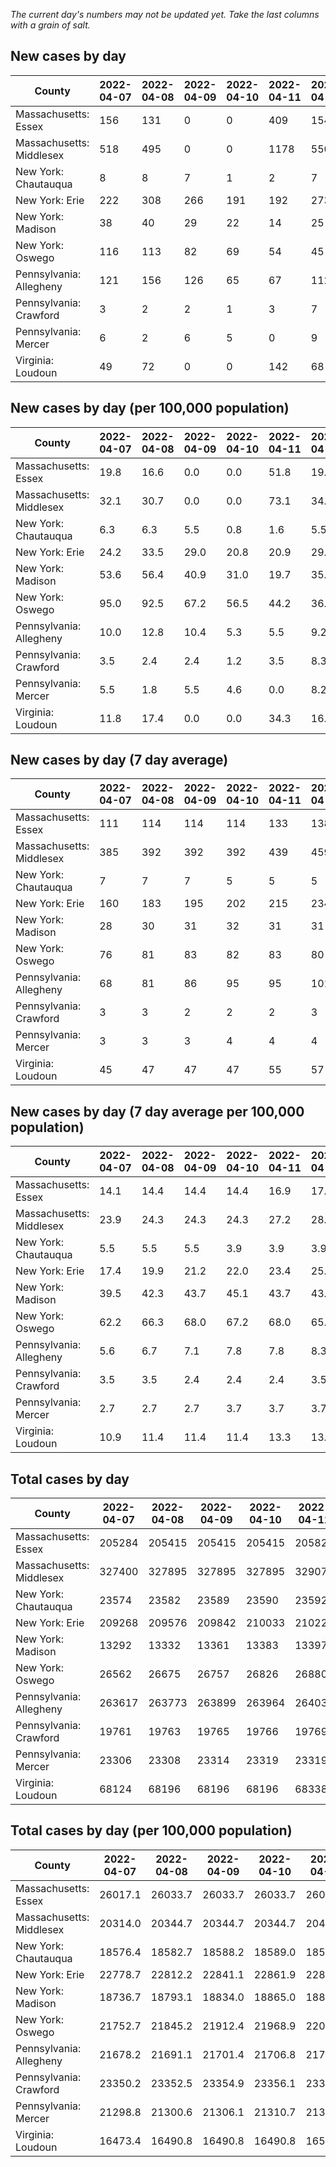 _The current day's numbers may not be updated yet. Take the last columns with a grain of salt._
## New cases by day

| County | 2022-04-07 | 2022-04-08 | 2022-04-09 | 2022-04-10 | 2022-04-11 | 2022-04-12 | 2022-04-13 |
| --- | --- | --- | --- | --- | --- | --- | --- |
| Massachusetts: Essex | 156 | 131 | 0 | 0 | 409 | 154 |  |
| Massachusetts: Middlesex | 518 | 495 | 0 | 0 | 1178 | 550 |  |
| New York: Chautauqua | 8 | 8 | 7 | 1 | 2 | 7 |  |
| New York: Erie | 222 | 308 | 266 | 191 | 192 | 273 |  |
| New York: Madison | 38 | 40 | 29 | 22 | 14 | 25 |  |
| New York: Oswego | 116 | 113 | 82 | 69 | 54 | 45 |  |
| Pennsylvania: Allegheny | 121 | 156 | 126 | 65 | 67 | 112 | 206 |
| Pennsylvania: Crawford | 3 | 2 | 2 | 1 | 3 | 7 | 4 |
| Pennsylvania: Mercer | 6 | 2 | 6 | 5 | 0 | 9 | 5 |
| Virginia: Loudoun | 49 | 72 | 0 | 0 | 142 | 68 | 71 |

## New cases by day (per 100,000 population)

| County | 2022-04-07 | 2022-04-08 | 2022-04-09 | 2022-04-10 | 2022-04-11 | 2022-04-12 | 2022-04-13 |
| --- | --- | --- | --- | --- | --- | --- | --- |
| Massachusetts: Essex | 19.8 | 16.6 | 0.0 | 0.0 | 51.8 | 19.5 |  |
| Massachusetts: Middlesex | 32.1 | 30.7 | 0.0 | 0.0 | 73.1 | 34.1 |  |
| New York: Chautauqua | 6.3 | 6.3 | 5.5 | 0.8 | 1.6 | 5.5 |  |
| New York: Erie | 24.2 | 33.5 | 29.0 | 20.8 | 20.9 | 29.7 |  |
| New York: Madison | 53.6 | 56.4 | 40.9 | 31.0 | 19.7 | 35.2 |  |
| New York: Oswego | 95.0 | 92.5 | 67.2 | 56.5 | 44.2 | 36.9 |  |
| Pennsylvania: Allegheny | 10.0 | 12.8 | 10.4 | 5.3 | 5.5 | 9.2 | 16.9 |
| Pennsylvania: Crawford | 3.5 | 2.4 | 2.4 | 1.2 | 3.5 | 8.3 | 4.7 |
| Pennsylvania: Mercer | 5.5 | 1.8 | 5.5 | 4.6 | 0.0 | 8.2 | 4.6 |
| Virginia: Loudoun | 11.8 | 17.4 | 0.0 | 0.0 | 34.3 | 16.4 | 17.2 |

## New cases by day (7 day average)

| County | 2022-04-07 | 2022-04-08 | 2022-04-09 | 2022-04-10 | 2022-04-11 | 2022-04-12 | 2022-04-13 |
| --- | --- | --- | --- | --- | --- | --- | --- |
| Massachusetts: Essex | 111 | 114 | 114 | 114 | 133 | 138 |  |
| Massachusetts: Middlesex | 385 | 392 | 392 | 392 | 439 | 459 |  |
| New York: Chautauqua | 7 | 7 | 7 | 5 | 5 | 5 |  |
| New York: Erie | 160 | 183 | 195 | 202 | 215 | 234 |  |
| New York: Madison | 28 | 30 | 31 | 32 | 31 | 31 |  |
| New York: Oswego | 76 | 81 | 83 | 82 | 83 | 80 |  |
| Pennsylvania: Allegheny | 68 | 81 | 86 | 95 | 95 | 101 | 122 |
| Pennsylvania: Crawford | 3 | 3 | 2 | 2 | 2 | 3 | 3 |
| Pennsylvania: Mercer | 3 | 3 | 3 | 4 | 4 | 4 | 5 |
| Virginia: Loudoun | 45 | 47 | 47 | 47 | 55 | 57 | 57 |

## New cases by day (7 day average per 100,000 population)

| County | 2022-04-07 | 2022-04-08 | 2022-04-09 | 2022-04-10 | 2022-04-11 | 2022-04-12 | 2022-04-13 |
| --- | --- | --- | --- | --- | --- | --- | --- |
| Massachusetts: Essex | 14.1 | 14.4 | 14.4 | 14.4 | 16.9 | 17.5 |  |
| Massachusetts: Middlesex | 23.9 | 24.3 | 24.3 | 24.3 | 27.2 | 28.5 |  |
| New York: Chautauqua | 5.5 | 5.5 | 5.5 | 3.9 | 3.9 | 3.9 |  |
| New York: Erie | 17.4 | 19.9 | 21.2 | 22.0 | 23.4 | 25.5 |  |
| New York: Madison | 39.5 | 42.3 | 43.7 | 45.1 | 43.7 | 43.7 |  |
| New York: Oswego | 62.2 | 66.3 | 68.0 | 67.2 | 68.0 | 65.5 |  |
| Pennsylvania: Allegheny | 5.6 | 6.7 | 7.1 | 7.8 | 7.8 | 8.3 | 10.0 |
| Pennsylvania: Crawford | 3.5 | 3.5 | 2.4 | 2.4 | 2.4 | 3.5 | 3.5 |
| Pennsylvania: Mercer | 2.7 | 2.7 | 2.7 | 3.7 | 3.7 | 3.7 | 4.6 |
| Virginia: Loudoun | 10.9 | 11.4 | 11.4 | 11.4 | 13.3 | 13.8 | 13.8 |

## Total cases by day

| County | 2022-04-07 | 2022-04-08 | 2022-04-09 | 2022-04-10 | 2022-04-11 | 2022-04-12 | 2022-04-13 |
| --- | --- | --- | --- | --- | --- | --- | --- |
| Massachusetts: Essex | 205284 | 205415 | 205415 | 205415 | 205824 | 205978 |  |
| Massachusetts: Middlesex | 327400 | 327895 | 327895 | 327895 | 329073 | 329623 |  |
| New York: Chautauqua | 23574 | 23582 | 23589 | 23590 | 23592 | 23599 |  |
| New York: Erie | 209268 | 209576 | 209842 | 210033 | 210225 | 210498 |  |
| New York: Madison | 13292 | 13332 | 13361 | 13383 | 13397 | 13422 |  |
| New York: Oswego | 26562 | 26675 | 26757 | 26826 | 26880 | 26925 |  |
| Pennsylvania: Allegheny | 263617 | 263773 | 263899 | 263964 | 264031 | 264143 | 264349 |
| Pennsylvania: Crawford | 19761 | 19763 | 19765 | 19766 | 19769 | 19776 | 19780 |
| Pennsylvania: Mercer | 23306 | 23308 | 23314 | 23319 | 23319 | 23328 | 23333 |
| Virginia: Loudoun | 68124 | 68196 | 68196 | 68196 | 68338 | 68406 | 68477 |

## Total cases by day (per 100,000 population)

| County | 2022-04-07 | 2022-04-08 | 2022-04-09 | 2022-04-10 | 2022-04-11 | 2022-04-12 | 2022-04-13 |
| --- | --- | --- | --- | --- | --- | --- | --- |
| Massachusetts: Essex | 26017.1 | 26033.7 | 26033.7 | 26033.7 | 26085.6 | 26105.1 |  |
| Massachusetts: Middlesex | 20314.0 | 20344.7 | 20344.7 | 20344.7 | 20417.8 | 20451.9 |  |
| New York: Chautauqua | 18576.4 | 18582.7 | 18588.2 | 18589.0 | 18590.6 | 18596.1 |  |
| New York: Erie | 22778.7 | 22812.2 | 22841.1 | 22861.9 | 22882.8 | 22912.5 |  |
| New York: Madison | 18736.7 | 18793.1 | 18834.0 | 18865.0 | 18884.7 | 18919.9 |  |
| New York: Oswego | 21752.7 | 21845.2 | 21912.4 | 21968.9 | 22013.1 | 22050.0 |  |
| Pennsylvania: Allegheny | 21678.2 | 21691.1 | 21701.4 | 21706.8 | 21712.3 | 21721.5 | 21738.4 |
| Pennsylvania: Crawford | 23350.2 | 23352.5 | 23354.9 | 23356.1 | 23359.6 | 23367.9 | 23372.6 |
| Pennsylvania: Mercer | 21298.8 | 21300.6 | 21306.1 | 21310.7 | 21310.7 | 21318.9 | 21323.5 |
| Virginia: Loudoun | 16473.4 | 16490.8 | 16490.8 | 16490.8 | 16525.2 | 16541.6 | 16558.8 |
